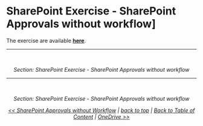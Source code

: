 
# SharePoint Exercise - SharePoint Approvals without workflow]


The exercise are available [**here**](../Hands-on-Labs/CreateSharePointApprovalsWithoutWorkflow.md).

---

<br/>

<div style="font-style: italic; text-align: center;" markdown="1">

Section: SharePoint Exercise - SharePoint Approvals without workflow





---

<br/>

<div style="font-style: italic; text-align: center;" markdown="1">

Section: SharePoint Exercise - SharePoint Approvals without workflow

[<< SharePoint Approvals without Workflow](./SharePointApprovalsWithoutWorkflow.md) | [back to top](#top) | [Back to Table of Content](./README.md) | [OneDrive >>](./OneDrive.md)

</div>
